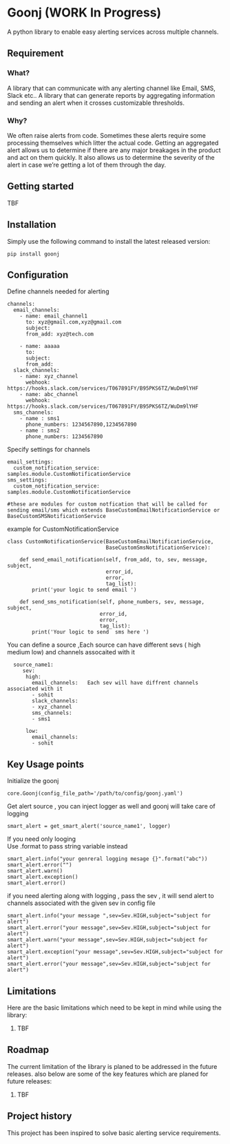 # Goonj  (WORK In Progress)
A python library to enable easy alerting services across multiple channels.

## Requirement

### What?
A library that can communicate with any alerting channel like Email, SMS, Slack etc..
A library that can generate reports by aggregating information and sending an alert when it crosses customizable thresholds.

### Why?
We often raise alerts from code. Sometimes these alerts require some processing themselves which litter the actual code.
Getting an aggregated alert allows us to determine if there are any major breakages in the product and act on them quickly. It also allows us to determine the severity of the alert in case we’re getting a lot of them through the day.

## Getting started

TBF

## Installation

Simply use the following command to install the latest released version:

    pip install goonj

## Configuration

Define channels needed for alerting
```
channels:
  email_channels:
    - name: email_channel1
      to: xyz@gmail.com,xyz@gmail.com
      subject:
      from_add: xyz@tech.com

    - name: aaaaa
      to:
      subject:
      from_add:
  slack_channels:
    - name: xyz_channel
      webhook: https://hooks.slack.com/services/T067891FY/B95PKS6TZ/WuDm9lYHF
    - name: abc_channel
      webhook: https://hooks.slack.com/services/T067891FY/B95PKS6TZ/WuDm9lYHF
  sms_channels:
    - name : sms1
      phone_numbers: 1234567890,1234567890
    - name : sms2
      phone_numbers: 1234567890
```

Specify settings for channels
```
email_settings:
  custom_notification_service: samples.module.CustomNotificationService  
sms_settings:
  custom_notification_service: samples.module.CustomNotificationService
  
#these are modules for custom notfication that will be called for sending email/sms which extends BaseCustomEmailNotificationService or BaseCustomSMSNotificationService
```
example for CustomNotificationService
```
class CustomNotificationService(BaseCustomEmailNotificationService,
                                BaseCustomSmsNotificationService):

    def send_email_notification(self, from_add, to, sev, message, subject,
                                error_id,
                                error,
                                tag_list):
        print('your logic to send email ')

    def send_sms_notification(self, phone_numbers, sev, message, subject,
                              error_id,
                              error,
                              tag_list):
        print('Your logic to send  sms here ')
```

You can define a source ,Each source can have different sevs ( high medium low)
and channels assocaited with it
```
  source_name1:
     sev:
      high:  
        email_channels:   Each sev will have diffrent channels associated with it 
        - sohit
        slack_channels:
        - xyz_channel
        sms_channels:
        - sms1

      low:
        email_channels:
        - sohit
```
## Key Usage points

Initialize the goonj  
```  
core.Goonj(config_file_path='/path/to/config/goonj.yaml')
```

Get alert source , you can inject logger as well and goonj will take care of logging
 ```
 smart_alert = get_smart_alert('source_name1', logger)
```

If you need only looging  
Use .format to pass string variable instead 
```
smart_alert.info("your genreral logging mesage {}".format("abc"))
smart_alert.error("")
smart_alert.warn()
smart_alert.exception()
smart_alert.error()
```
if you need alerting  along with  logging , pass the sev , it will send alert to channels associated with the given sev in config file 
```
smart_alert.info("your message ",sev=Sev.HIGH,subject="subject for alert")
smart_alert.error("your message",sev=Sev.HIGH,subject="subject for alert")
smart_alert.warn("your message",sev=Sev.HIGH,subject="subject for alert")
smart_alert.exception("your message",sev=Sev.HIGH,subject="subject for alert")
smart_alert.error("your message",sev=Sev.HIGH,subject="subject for alert")
```





## Limitations

Here are the basic limitations which need to be kept in mind while using the library:
1. TBF

## Roadmap

The current limitation of the library is planed to be addressed in the future releases.
also below are some of the key features which are planed for future releases:
1. TBF

## Project history

This project has been inspired to solve basic alerting service requirements.


[1]: TBF

